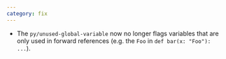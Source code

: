 ```yaml
---
category: fix
---
```


- The `py/unused-global-variable` now no longer flags variables that are only used in forward references (e.g. the `Foo` in `def bar(x: "Foo"): ...`).
